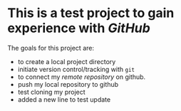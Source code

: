 # This is a test project to gain experience with *GitHub*

The goals for this project are:

* to create a local project directory
* initiate version control/tracking with `git`
* to connect my *remote repository* on github.
* push my local repository to github
* test cloning my project
* added a new line to test update
